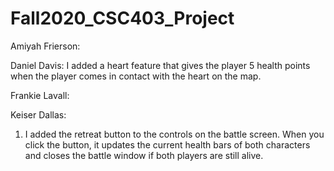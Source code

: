 # Fall2020_CSC403_Project




Amiyah Frierson:









Daniel Davis: I added a heart feature that gives the player 5 health points when the player comes in contact with the heart on the map.







Frankie Lavall: 







Keiser Dallas: 
1. I added the retreat button to the controls on the battle screen. When you click the button, it updates the current health bars of both characters and closes the battle window if both players are still alive. 

